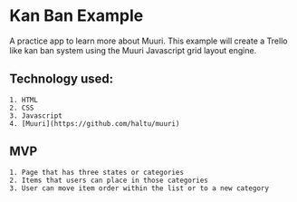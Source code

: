 # Kan Ban Example

A practice app to learn more about Muuri. This example will create a Trello like kan ban system using the Muuri Javascript grid layout engine. 

## Technology used:
	1. HTML
	2. CSS
	3. Javascript
	4. [Muuri](https://github.com/haltu/muuri)

## MVP
	1. Page that has three states or categories
	2. Items that users can place in those categories
	3. User can move item order within the list or to a new category 